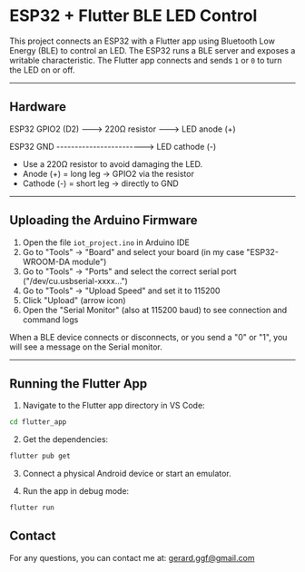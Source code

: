 # ESP32 + Flutter BLE LED Control

This project connects an ESP32 with a Flutter app using Bluetooth Low Energy (BLE) to control an LED. The ESP32 runs a BLE server and exposes a writable characteristic. The Flutter app connects and sends `1` or `0` to turn the LED on or off.

---

## Hardware

ESP32 GPIO2 (D2) ---> 220Ω resistor ---> LED anode (+)

ESP32 GND ------------------------> LED cathode (-)

- Use a 220Ω resistor to avoid damaging the LED.
- Anode (+) = long leg -> GPIO2 via the resistor  
- Cathode (-) = short leg -> directly to GND

---

## Uploading the Arduino Firmware

1. Open the file `iot_project.ino` in Arduino IDE
2. Go to "Tools" -> "Board" and select your board (in my case "ESP32-WROOM-DA module")
3. Go to "Tools" -> "Ports" and select the correct serial port ("/dev/cu.usbserial-xxxx...")
4. Go to "Tools" -> "Upload Speed" and set it to 115200
5. Click "Upload" (arrow icon)
6. Open the "Serial Monitor" (also at 115200 baud) to see connection and command logs

When a BLE device connects or disconnects, or you send a "0" or "1", you will see a message on the Serial monitor.

---

## Running the Flutter App

1. Navigate to the Flutter app directory in VS Code:

```bash
cd flutter_app
```

2. Get the dependencies:
```bash
flutter pub get
```

3. Connect a physical Android device or start an emulator.


4. Run the app in debug mode:
```bash
flutter run
```

## Contact

For any questions, you can contact me at: gerard.ggf@gmail.com